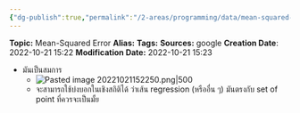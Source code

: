 ```yaml
---
{"dg-publish":true,"permalink":"/2-areas/programming/data/mean-squared-error/","created":"2023-02-12T22:00:51.319+07:00","updated":"2025-09-02T23:21:31.002+07:00"}
---
```


**Topic:** Mean-Squared Error
**Alias:**
**Tags:**
**Sources:** google
**Creation Date**: 2022-10-21 15:22
**Modification Date:** 2022-10-21 15:23

- มันเป็นสมการ
	- ![Pasted image 20221021152250.png|500](/img/user/3%20Resources/Attachment/Pasted%20image%2020221021152250.png)
	- จะสามารถใช้บ่งบอกในเชิงสถิติได้ ว่าเส้น regression (หรืออื่น ๆ) มันตรงกับ set of point ที่ควรจะเป็นมั้ย